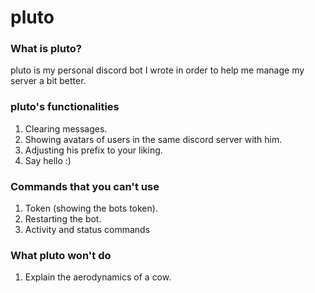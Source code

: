 # pluto
### What is pluto?
pluto is my personal discord bot I wrote in order to help me manage my server a bit better.
 
### pluto's functionalities
1. Clearing messages.
2. Showing avatars of users in the same discord server with him.
3. Adjusting his prefix to your liking.
4. Say hello :)

### Commands that you can't use
1. Token (showing the bots token).
2. Restarting the bot.
3. Activity and status commands

### What pluto won't do
1. Explain the aerodynamics of a cow.

# 
